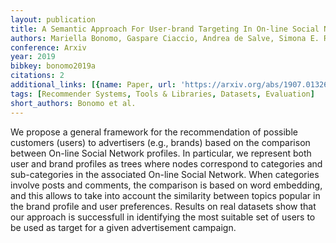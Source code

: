 ```yaml
---
layout: publication
title: A Semantic Approach For User-brand Targeting In On-line Social Networks
authors: Mariella Bonomo, Gaspare Ciaccio, Andrea de Salve, Simona E. Rombo
conference: Arxiv
year: 2019
bibkey: bonomo2019a
citations: 2
additional_links: [{name: Paper, url: 'https://arxiv.org/abs/1907.01326'}]
tags: [Recommender Systems, Tools & Libraries, Datasets, Evaluation]
short_authors: Bonomo et al.
---
```

We propose a general framework for the recommendation of possible customers
(users) to advertisers (e.g., brands) based on the comparison between On-line
Social Network profiles. In particular, we represent both user and brand
profiles as trees where nodes correspond to categories and sub-categories in
the associated On-line Social Network. When categories involve posts and
comments, the comparison is based on word embedding, and this allows to take
into account the similarity between topics popular in the brand profile and
user preferences. Results on real datasets show that our approach is
successfull in identifying the most suitable set of users to be used as target
for a given advertisement campaign.